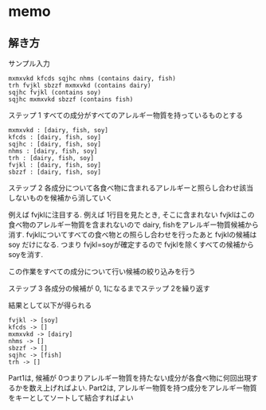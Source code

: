 # memo

## 解き方

サンプル入力

```
mxmxvkd kfcds sqjhc nhms (contains dairy, fish)
trh fvjkl sbzzf mxmxvkd (contains dairy)
sqjhc fvjkl (contains soy)
sqjhc mxmxvkd sbzzf (contains fish)
```

ステップ 1 すべての成分がすべてのアレルギー物質を持っているものとする

```
mxmxvkd : [dairy, fish, soy]
kfcds : [dairy, fish, soy]
sqjhc : [dairy, fish, soy]
nhms : [dairy, fish, soy]
trh : [dairy, fish, soy]
fvjkl : [dairy, fish, soy]
sbzzf : [dairy, fish, soy]
```

ステップ 2 各成分について各食べ物に含まれるアレルギーと照らし合わせ該当しないものを候補から消していく

例えば fvjklに注目する. 例えば 1行目を見たとき, そこに含まれない fvjklはこの食べ物のアレルギー物質を含まれないので dairy, fishをアレルギー物質候補から消す. fvjklについてすべての食べ物との照らし合わせを行ったあと fvjklの候補は soy だけになる. つまり fvjkl=soyが確定するので fvjklを除くすべての候補から soyを消す.

この作業をすべての成分について行い候補の絞り込みを行う

ステップ 3 各成分の候補が 0, 1になるまでステップ 2を繰り返す

結果として以下が得られる

```
fvjkl -> [soy]
kfcds -> []
mxmxvkd -> [dairy]
nhms -> []
sbzzf -> []
sqjhc -> [fish]
trh -> []
```

Part1は, 候補が 0つまりアレルギー物質を持たない成分が各食べ物に何回出現するかを数え上げればよい.
Part2は, アレルギー物質を持つ成分をアレルギー物質をキーとしてソートして結合すればよい
